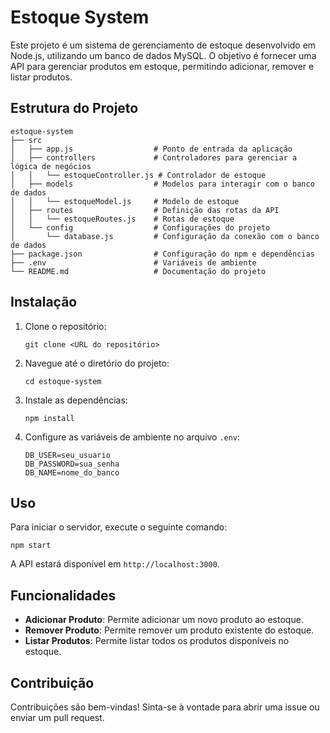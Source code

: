 # Estoque System

Este projeto é um sistema de gerenciamento de estoque desenvolvido em Node.js, utilizando um banco de dados MySQL. O objetivo é fornecer uma API para gerenciar produtos em estoque, permitindo adicionar, remover e listar produtos.

## Estrutura do Projeto

```
estoque-system
├── src
│   ├── app.js                  # Ponto de entrada da aplicação
│   ├── controllers             # Controladores para gerenciar a lógica de negócios
│   │   └── estoqueController.js # Controlador de estoque
│   ├── models                  # Modelos para interagir com o banco de dados
│   │   └── estoqueModel.js     # Modelo de estoque
│   ├── routes                  # Definição das rotas da API
│   │   └── estoqueRoutes.js    # Rotas de estoque
│   └── config                  # Configurações do projeto
│       └── database.js         # Configuração da conexão com o banco de dados
├── package.json                # Configuração do npm e dependências
├── .env                        # Variáveis de ambiente
└── README.md                   # Documentação do projeto
```

## Instalação

1. Clone o repositório:
   ```
   git clone <URL do repositório>
   ```

2. Navegue até o diretório do projeto:
   ```
   cd estoque-system
   ```

3. Instale as dependências:
   ```
   npm install
   ```

4. Configure as variáveis de ambiente no arquivo `.env`:
   ```
   DB_USER=seu_usuario
   DB_PASSWORD=sua_senha
   DB_NAME=nome_do_banco
   ```

## Uso

Para iniciar o servidor, execute o seguinte comando:
```
npm start
```

A API estará disponível em `http://localhost:3000`.

## Funcionalidades

- **Adicionar Produto**: Permite adicionar um novo produto ao estoque.
- **Remover Produto**: Permite remover um produto existente do estoque.
- **Listar Produtos**: Permite listar todos os produtos disponíveis no estoque.

## Contribuição

Contribuições são bem-vindas! Sinta-se à vontade para abrir uma issue ou enviar um pull request.